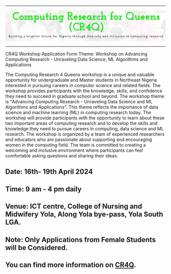 ___
<a href='https://www.cr4q.org/'> <img src='Data Prep/img/bb.png' /></a>
___

CR4Q Workshop Application Form
Theme: Workshop
on Advancing Computing Research - Unraveling Data Science, ML Algorithms and
Applications

The Computing Research 4 Queens workshop is a unique and valuable opportunity for undergraduate and Master students in Northeast Nigeria interested in pursuing careers in computer science and related fields. The workshop provides participants with the knowledge, skills, and confidence they need to succeed in graduate school and beyond. The workshop theme is "Advancing Computing Research - Unraveling Data Science and ML Algorithms and Applications". This theme reflects the importance of data science and machine learning (ML) in computing research today. The workshop will provide participants with the opportunity to learn about these two important areas of computing research and to develop the skills and knowledge they need to pursue careers in computing, data science and ML research. The workshop is organized by a team of experienced researchers and educators who are passionate about supporting and encouraging women in the computing field. The team is committed to creating a welcoming and inclusive environment where participants can feel comfortable asking questions and sharing their ideas.

## Date: 16th- 19th April 2024
## Time: 9 am - 4 pm daily

## Venue: ICT centre, College of Nursing and Midwifery Yola, Along Yola bye-pass, Yola South LGA.

## Note: Only Applications from Female Students will be Considered.

## You can find more information on [CR4Q](https://cr4q.org/).

